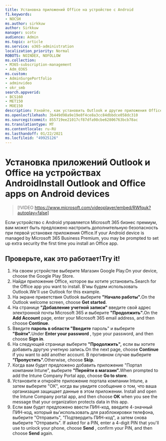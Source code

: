```yaml
---
title: Установка приложений Office на устройстве с Android
f1.keywords:
- NOCSH
ms.author: sirkkuw
author: Sirkkuw
manager: scotv
audience: Admin
ms.topic: article
ms.service: o365-administration
localization_priority: Normal
ROBOTS: NOINDEX, NOFOLLOW
ms.collection:
- M365-subscription-management
- Adm_O365
ms.custom:
- AdminSurgePortfolio
- adminvideo
- okr_smb
search.appverid:
- BCS160
- MET150
- MOE150
description: Узнайте, как установить Outlook и другие приложения Office на устройства с Android.
ms.openlocfilehash: 3b449d98a9e19e8f4ce8a3cc84dbbdce058dc310
ms.sourcegitcommit: 855719ee21017cf87dfa98cbe62806763bcb78ac
ms.translationtype: MT
ms.contentlocale: ru-RU
ms.lasthandoff: 01/22/2021
ms.locfileid: "49925126"
---
```

# <a name="install-outlook-and-office-apps-on-android-devices"></a><span data-ttu-id="ebcf9-103">Установка приложений Outlook и Office на устройствах Android</span><span class="sxs-lookup"><span data-stu-id="ebcf9-103">Install Outlook and Office apps on Android devices</span></span>

> [!VIDEO https://www.microsoft.com/videoplayer/embed/RWfquk?autoplay=false]

<span data-ttu-id="ebcf9-104">Если устройство с Android управляется Microsoft 365 бизнес премиум, вам может быть предложено настроить дополнительную безопасность при первой установке приложения Office.</span><span class="sxs-lookup"><span data-stu-id="ebcf9-104">If your Android device is managed by Microsoft 365 Business Premium, you may be prompted to set up extra security the first time you install an Office app.</span></span> 

## <a name="try-it"></a><span data-ttu-id="ebcf9-105">Проверьте, как это работает!</span><span class="sxs-lookup"><span data-stu-id="ebcf9-105">Try it!</span></span>

1. <span data-ttu-id="ebcf9-106">На своем устройстве выберите Магазин Google Play.</span><span class="sxs-lookup"><span data-stu-id="ebcf9-106">On your device, choose the Google Play Store.</span></span>
2. <span data-ttu-id="ebcf9-107">Найди приложение Office, которое вы хотите установить.</span><span class="sxs-lookup"><span data-stu-id="ebcf9-107">Search for the Office app you want to install.</span></span> <span data-ttu-id="ebcf9-108">В&#39;мы будем использовать Outlook.</span><span class="sxs-lookup"><span data-stu-id="ebcf9-108">We&#39;ll use Outlook for this example.</span></span>
3. <span data-ttu-id="ebcf9-109">На экране приветствия Outlook выберите **"Начало работы".**</span><span class="sxs-lookup"><span data-stu-id="ebcf9-109">On the Outlook welcome screen, choose  **Get started**.</span></span>
4. <span data-ttu-id="ebcf9-110">На странице **"Добавление учетной записи"** введите свой адрес электронной почты Microsoft 365 и выберите **"Продолжить".**</span><span class="sxs-lookup"><span data-stu-id="ebcf9-110">On the  **Add Account**  page, enter your Microsoft 365 email address, and then choose  **Continue**.</span></span>
5. <span data-ttu-id="ebcf9-111">Введите **пароль в области "Введите** пароль" и выберите **"Войти".**</span><span class="sxs-lookup"><span data-stu-id="ebcf9-111">Under  **Enter your password** , type your password, and then choose  **Sign in**.</span></span>
6. <span data-ttu-id="ebcf9-112">На следующей странице выберите  **"Продолжить",**  если вы хотите добавить другую учетную запись.</span><span class="sxs-lookup"><span data-stu-id="ebcf9-112">On the next page, choose  **Continue**  if you want to add another account.</span></span> <span data-ttu-id="ebcf9-113">В противном случае выберите **"Пропустить".**</span><span class="sxs-lookup"><span data-stu-id="ebcf9-113">Otherwise, choose  **Skip**.</span></span>
7. <span data-ttu-id="ebcf9-114">Когда вам будет предложено добавить приложение "Портал компании Intune", выберите **"Перейти в магазин".**</span><span class="sxs-lookup"><span data-stu-id="ebcf9-114">When prompted to add the Intune Company Portal app, choose  **Go to store**.</span></span>
8. <span data-ttu-id="ebcf9-115">Установите и откройте приложение портала компании Intune, а затем выберите "ОК", когда вы увидите сообщение о том, что ваша организация защищает данные в этом приложении. </span><span class="sxs-lookup"><span data-stu-id="ebcf9-115">Install and open the Intune Company portal app, and then choose  **OK**  when you see the message that your organization protects data in this app.</span></span>
9. <span data-ttu-id="ebcf9-116">Если вам будет предложено ввести ПИН-код, введите 4-значный ПИН-код, который вы&#39;использовать для разблокировки телефона, выберите "Отправить", "Подтвердить ПИН-код", а затем снова выберите  "Отправить". </span><span class="sxs-lookup"><span data-stu-id="ebcf9-116">If asked for a PIN, enter a 4-digit PIN that you&#39;ll use to unlock your phone, choose  **Send** , confirm your PIN, and then choose  **Send**  again.</span></span>